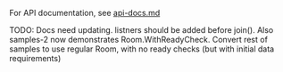 For API documentation, see [api-docs.md](https://github.com/Nodeocrat/room-demo/blob/master/api-docs.md)

TODO: Docs need updating. listners should be added before join(). Also samples-2 now demonstrates Room.WithReadyCheck. Convert rest of samples to use regular Room, with no ready checks (but with initial data requirements)

